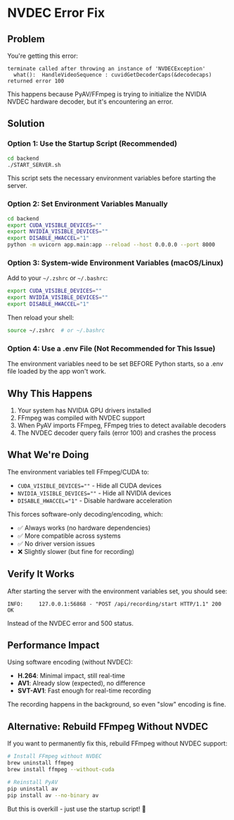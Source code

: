 # NVDEC Error Fix

## Problem
You're getting this error:
```
terminate called after throwing an instance of 'NVDECException'
  what():  HandleVideoSequence : cuvidGetDecoderCaps(&decodecaps) returned error 100
```

This happens because PyAV/FFmpeg is trying to initialize the NVIDIA NVDEC hardware decoder, but it's encountering an error.

## Solution

### Option 1: Use the Startup Script (Recommended)
```bash
cd backend
./START_SERVER.sh
```

This script sets the necessary environment variables before starting the server.

### Option 2: Set Environment Variables Manually
```bash
cd backend
export CUDA_VISIBLE_DEVICES=""
export NVIDIA_VISIBLE_DEVICES=""
export DISABLE_HWACCEL="1"
python -m uvicorn app.main:app --reload --host 0.0.0.0 --port 8000
```

### Option 3: System-wide Environment Variables (macOS/Linux)
Add to your `~/.zshrc` or `~/.bashrc`:
```bash
export CUDA_VISIBLE_DEVICES=""
export NVIDIA_VISIBLE_DEVICES=""
export DISABLE_HWACCEL="1"
```

Then reload your shell:
```bash
source ~/.zshrc  # or ~/.bashrc
```

### Option 4: Use a .env File (Not Recommended for This Issue)
The environment variables need to be set BEFORE Python starts, so a .env file loaded by the app won't work.

## Why This Happens

1. Your system has NVIDIA GPU drivers installed
2. FFmpeg was compiled with NVDEC support
3. When PyAV imports FFmpeg, FFmpeg tries to detect available decoders
4. The NVDEC decoder query fails (error 100) and crashes the process

## What We're Doing

The environment variables tell FFmpeg/CUDA to:
- `CUDA_VISIBLE_DEVICES=""` - Hide all CUDA devices
- `NVIDIA_VISIBLE_DEVICES=""` - Hide all NVIDIA devices  
- `DISABLE_HWACCEL="1"` - Disable hardware acceleration

This forces software-only decoding/encoding, which:
- ✅ Always works (no hardware dependencies)
- ✅ More compatible across systems
- ✅ No driver version issues
- ❌ Slightly slower (but fine for recording)

## Verify It Works

After starting the server with the environment variables set, you should see:
```
INFO:     127.0.0.1:56868 - "POST /api/recording/start HTTP/1.1" 200 OK
```

Instead of the NVDEC error and 500 status.

## Performance Impact

Using software encoding (without NVDEC):
- **H.264**: Minimal impact, still real-time
- **AV1**: Already slow (expected), no difference
- **SVT-AV1**: Fast enough for real-time recording

The recording happens in the background, so even "slow" encoding is fine.

## Alternative: Rebuild FFmpeg Without NVDEC

If you want to permanently fix this, rebuild FFmpeg without NVDEC support:
```bash
# Install FFmpeg without NVDEC
brew uninstall ffmpeg
brew install ffmpeg --without-cuda

# Reinstall PyAV
pip uninstall av
pip install av --no-binary av
```

But this is overkill - just use the startup script! 🚀

